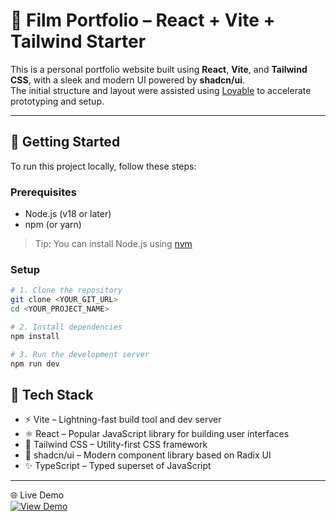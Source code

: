 # 🌸 Film Portfolio – React + Vite + Tailwind Starter

This is a personal portfolio website built using **React**, **Vite**, and **Tailwind CSS**, with a sleek and modern UI powered by **shadcn/ui**.  
The initial structure and layout were assisted using [Lovable](https://lovable.dev/) to accelerate prototyping and setup.

---

## 🔧 Getting Started

To run this project locally, follow these steps:

### Prerequisites

- Node.js (v18 or later)
- npm (or yarn)

> Tip: You can install Node.js using [nvm](https://github.com/nvm-sh/nvm#installing-and-updating)

### Setup

```bash
# 1. Clone the repository
git clone <YOUR_GIT_URL>
cd <YOUR_PROJECT_NAME>

# 2. Install dependencies
npm install

# 3. Run the development server
npm run dev
```
## 🧰 Tech Stack
- ⚡ Vite – Lightning-fast build tool and dev server
- ⚛️ React – Popular JavaScript library for building user interfaces
- 🎨 Tailwind CSS – Utility-first CSS framework
- 🧩 shadcn/ui – Modern component library based on Radix UI
- ✨ TypeScript – Typed superset of JavaScript
---
🌐 Live Demo  
[![View Demo](https://img.shields.io/badge/🚀_Live_Demo-Click_here-blue?style=for-the-badge)](https://film-portfolio-seven.vercel.app/)


